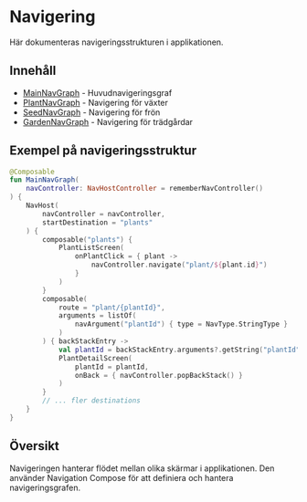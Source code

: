 # Navigering

Här dokumenteras navigeringsstrukturen i applikationen.

## Innehåll
- [MainNavGraph](MainNavGraph.md) - Huvudnavigeringsgraf
- [PlantNavGraph](PlantNavGraph.md) - Navigering för växter
- [SeedNavGraph](SeedNavGraph.md) - Navigering för frön
- [GardenNavGraph](GardenNavGraph.md) - Navigering för trädgårdar

## Exempel på navigeringsstruktur
```kotlin
@Composable
fun MainNavGraph(
    navController: NavHostController = rememberNavController()
) {
    NavHost(
        navController = navController,
        startDestination = "plants"
    ) {
        composable("plants") {
            PlantListScreen(
                onPlantClick = { plant ->
                    navController.navigate("plant/${plant.id}")
                }
            )
        }
        composable(
            route = "plant/{plantId}",
            arguments = listOf(
                navArgument("plantId") { type = NavType.StringType }
            )
        ) { backStackEntry ->
            val plantId = backStackEntry.arguments?.getString("plantId")
            PlantDetailScreen(
                plantId = plantId,
                onBack = { navController.popBackStack() }
            )
        }
        // ... fler destinations
    }
}
```

## Översikt
Navigeringen hanterar flödet mellan olika skärmar i applikationen. Den använder Navigation Compose för att definiera och hantera navigeringsgrafen. 